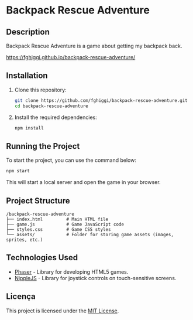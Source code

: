 # Backpack Rescue Adventure

## Description

Backpack Rescue Adventure is a game about getting my backpack back.

https://fghiggi.github.io/backpack-rescue-adventure/

## Installation

1. Clone this repository:
   ```bash
   git clone https://github.com/fghiggi/backpack-rescue-adventure.git
   cd backpack-rescue-adventure
   ```

2. Install the required dependencies:
   ```bash
   npm install
   ```

## Running the Project

To start the project, you can use the command below:

```bash
npm start
```

This will start a local server and open the game in your browser.

## Project Structure

```
/backpack-rescue-adventure
├── index.html         # Main HTML file
├── game.js            # Game JavaScript code
├── styles.css         # Game CSS styles
└── assets/            # Folder for storing game assets (images, sprites, etc.)
```

## Technologies Used

- [Phaser](https://phaser.io/) - Library for developing HTML5 games.
- [NippleJS](https://github.com/yoannmoinet/nipplejs) - Library for joystick controls on touch-sensitive screens.

## Licença

This project is licensed under the [MIT License](LICENSE).
